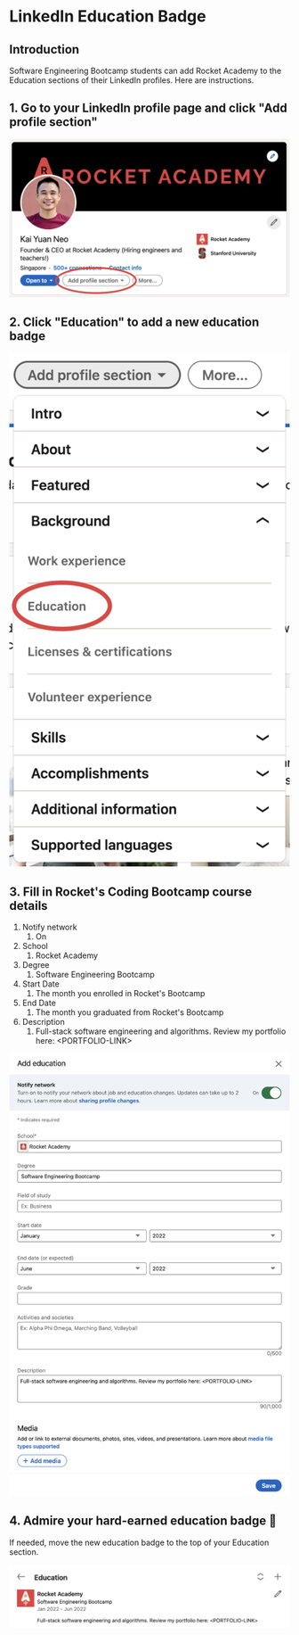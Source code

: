 # LinkedIn Education Badge

## Introduction

Software Engineering Bootcamp students can add Rocket Academy to the Education sections of their LinkedIn profiles. Here are instructions.

## 1. Go to your LinkedIn profile page and click "**Add profile section"**

![](<../.gitbook/assets/LinkedIn Badge - Header.png>)

## 2. Click "Education" to add a new education badge

![](<../.gitbook/assets/LinkedIn Badge - Education Section.png>)

## 3. Fill in Rocket's Coding Bootcamp course details

1. Notify network
   1. On
2. School
   1. Rocket Academy
3. Degree
   1. Software Engineering Bootcamp
4. Start Date
   1. The month you enrolled in Rocket's Bootcamp
5. End Date
   1. The month you graduated from Rocket's Bootcamp
6. Description
   1. Full-stack software engineering and algorithms. Review my portfolio here: \<PORTFOLIO-LINK>

![](<../.gitbook/assets/LinkedIn Badge - Form.png>)

## 4. Admire your hard-earned education badge 🚀

If needed, move the new education badge to the top of your Education section.

![](<../.gitbook/assets/LinkedIn Badge - Badge.png>)
